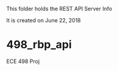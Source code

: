 This folder holds the REST API Server Info

It is created on June 22, 2018

# 498_rbp_api
ECE 498 Proj
